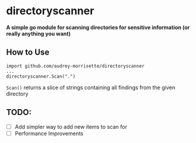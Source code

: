 # directoryscanner
**A simple go module for scanning directories for sensitive information (or really anything you want)**

## How to Use

```
import github.com/audrey-morrisette/directoryscanner
...
directoryscanner.Scan(".")
```

`Scan()` returns a slice of strings containing all findings from the given directory

## TODO:
- [ ] Add simpler way to add new items to scan for
- [ ] Performance Improvements